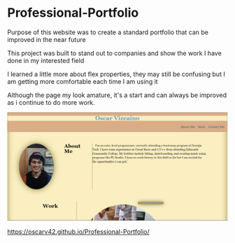 # Professional-Portfolio

Purpose of this website was to create a standard portfolio that can be improved in the near future

This project was built to stand out to companies and show the work I have done in my interested field

I learned a little more about flex properties, they may still be confusing but I am getting more comfortable each time I am using it

Although the page my look amature, it's a start and can always be improved as i continue to do more work.

<img src="assets\images\Capture.PNG" alt="website screenshot">

https://oscarv42.github.io/Professional-Portfolio/
